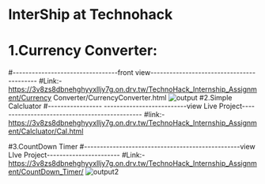 # InterShip at Technohack
# 1.Currency Converter:
#---------------------------------front view------------------------------------------
#Link:- https://3v8zs8dbnehghyyxlljy7g.on.drv.tw/TechnoHack_Internship_Assignment/Currency Converter/CurrencyConverter.html
![output](https://github.com/akku27-cse/TechnoHack_InternShip/assets/115920400/33fef7be-926d-4ed9-8ce4-053c58d427a2)
#2.Simple Calcluator
#----------------- --------------------------view Live Project----------------------------------------------
#link:-https://3v8zs8dbnehghyyxlljy7g.on.drv.tw/TechnoHack_Internship_Assignment/Calcluator/Cal.html


#3.CountDown Timer
#-------------------------------------------------view LIve Project-----------------------
#Link:- https://3v8zs8dbnehghyyxlljy7g.on.drv.tw/TechnoHack_Internship_Assignment/CountDown_Timer/
![output2](https://github.com/akku27-cse/TechnoHack_InternShip/assets/115920400/de1a2a71-34fd-4907-8791-1040ba7846fc)
